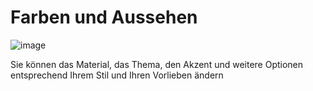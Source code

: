 # Farben und Aussehen

![image](HelpImages/image101.png) 

Sie können das Material, das Thema, den Akzent und weitere Optionen entsprechend Ihrem Stil und Ihren Vorlieben ändern
